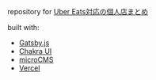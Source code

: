 repository for [Uber Eats対応の個人店まとめ](https://ubereats-local.now.sh)

built with:

- [Gatsby.js](https://www.gatsbyjs.com/)
- [Chakra UI](https://chakra-ui.com/)
- [microCMS](https://microcms.io/)
- [Vercel](http://vercel.com/)